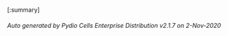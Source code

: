 






[:summary]

###### Auto generated by Pydio Cells Enterprise Distribution v2.1.7 on 2-Nov-2020
